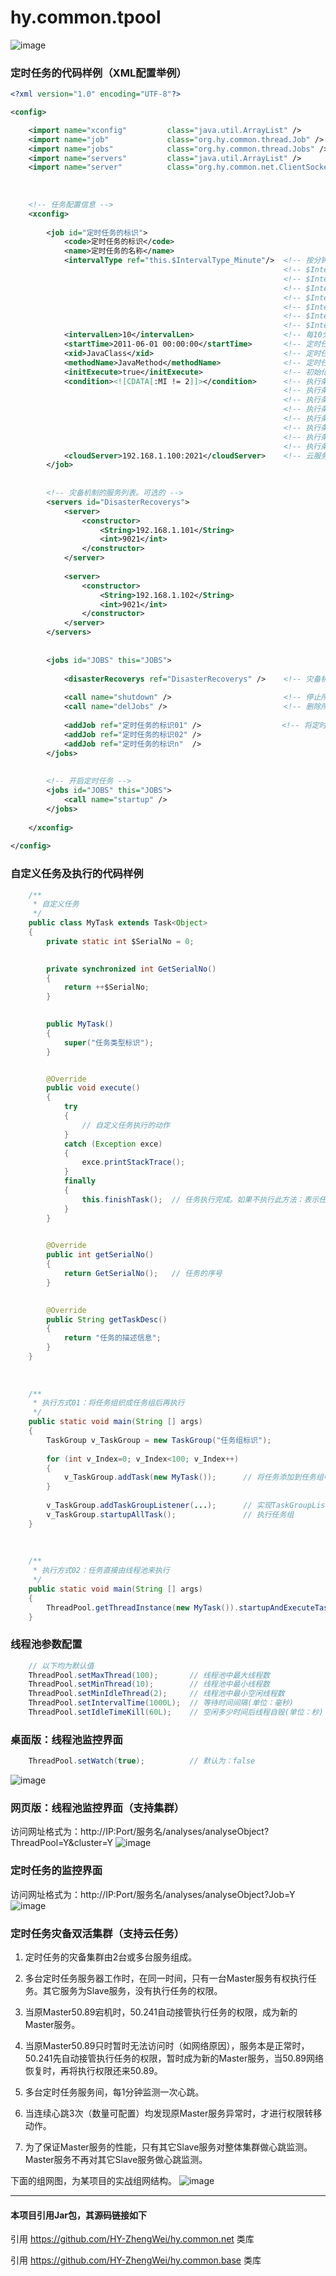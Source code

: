 # hy.common.tpool


![image](images/Relation.png)



### 定时任务的代码样例（XML配置举例）
```xml
<?xml version="1.0" encoding="UTF-8"?>

<config>

	<import name="xconfig"         class="java.util.ArrayList" />
	<import name="job"             class="org.hy.common.thread.Job" />
	<import name="jobs"            class="org.hy.common.thread.Jobs" />
	<import name="servers"         class="java.util.ArrayList" />
	<import name="server"          class="org.hy.common.net.ClientSocket" />
	
	
	
	<!-- 任务配置信息 -->
	<xconfig>
		
	    <job id="定时任务的标识">
	    	<code>定时任务的标识</code>
	    	<name>定时任务的名称</name>
	    	<intervalType ref="this.$IntervalType_Minute"/>  <!-- 按分钟间隔执行 -->
	    	                                                 <!-- $IntervalType_Second  间隔类型: 秒      -->
	    	                                                 <!-- $IntervalType_Minute  间隔类型: 分钟    -->
	    	                                                 <!-- $IntervalType_Hour    间隔类型: 小时    -->
	    	                                                 <!-- $IntervalType_Day     间隔类型: 天      -->
	    	                                                 <!-- $IntervalType_Week    间隔类型: 周      -->
	    	                                                 <!-- $IntervalType_Month   间隔类型: 月      -->
	    	                                                 <!-- $IntervalType_Manual  间隔类型: 手工执行 -->
	    	<intervalLen>10</intervalLen>                    <!-- 每10分钟执行一次 -->
	    	<startTime>2011-06-01 00:00:00</startTime>       <!-- 定时任务生效时间。多个开始时间用分号分隔 -->
	    	<xid>JavaClass</xid>                             <!-- 定时任务执行哪个Java类 -->
	    	<methodName>JavaMethod</methodName>              <!-- 定时任务执行Java类中的哪个方法 -->
	    	<initExecute>true</initExecute>                  <!-- 初始化是否立即执行。默认为：false。可选的 -->
	    	<condition><![CDATA[:MI != 2]]></condition>      <!-- 执行条件：不等于2分时才允许执行任务。可选的 -->
	    	                                                 <!-- 执行条件的占位符：年份(:Y) -->
	    	                                                 <!-- 执行条件的占位符：月份(:M) -->
	    	                                                 <!-- 执行条件的占位符：日期(:D) -->
	    	                                                 <!-- 执行条件的占位符：小时(:H) -->
	    	                                                 <!-- 执行条件的占位符：分钟(:MI) -->
	    	                                                 <!-- 执行条件的占位符：秒钟(:S) -->
	    	                                                 <!-- 执行条件的占位符：年月日(:YMD)，格式为YYYYMMDD 样式的整数类型 -->
	    	<cloudServer>192.168.1.100:2021</cloudServer>    <!-- 云服务上地址及端口。表示执行云端服务器上的任务。可选的 -->
	    </job>
	    
	    
	    <!-- 灾备机制的服务列表。可选的 -->
	    <servers id="DisasterRecoverys">
	    	<server>
	        	<constructor>
       				<String>192.168.1.101</String>
       				<int>9021</int>
	        	</constructor>
        	</server>
        	
        	<server>
	        	<constructor>
       				<String>192.168.1.102</String>
       				<int>9021</int>
	        	</constructor>
        	</server>
	    </servers>
	    
	    
	    <jobs id="JOBS" this="JOBS">
	    
	    	<disasterRecoverys ref="DisasterRecoverys" />    <!-- 灾备机制的服务列表。可选的 -->
	    	
	    	<call name="shutdown" />                         <!-- 停止所有定时任务。预防多次重复加载时的异常 -->
    		<call name="delJobs" />                          <!-- 删除所有定时任务。预防多次重复加载时的异常 -->
    	
	    	<addJob ref="定时任务的标识01" />                  <!-- 将定时任务添加到任务池中 -->
	    	<addJob ref="定时任务的标识02" />
	    	<addJob ref="定时任务的标识n"  />
	    </jobs>
	    
	    
	    <!-- 开启定时任务 -->
	    <jobs id="JOBS" this="JOBS">
    		<call name="startup" />
	    </jobs>
		
	</xconfig>
	
</config>
```



### 自定义任务及执行的代码样例
```java
	/**
	 * 自定义任务
	 */
	public class MyTask extends Task<Object>
	{
		private static int $SerialNo = 0;
	

		private synchronized int GetSerialNo()
		{
			return ++$SerialNo;
		}
		

		public MyTask() 
		{
			super("任务类型标识");
		}


		@Override
		public void execute() 
		{
			try
			{
				// 自定义任务执行的动作
			}
			catch (Exception exce)
			{
				exce.printStackTrace();
			}
			finally
			{
				this.finishTask();  // 任务执行完成。如果不执行此方法：表示任务将循环往复的一直执行下去
			}
		}

		
		@Override
		public int getSerialNo() 
		{
			return GetSerialNo();   // 任务的序号
		}

		
		@Override
		public String getTaskDesc() 
		{
			return "任务的描述信息";
		}
	}
	
	
	
	/**
	 * 执行方式01：将任务组织成任务组后再执行
	 */
	public static void main(String [] args)
	{
		TaskGroup v_TaskGroup = new TaskGroup("任务组标识");
		
		for (int v_Index=0; v_Index<100; v_Index++)
		{
			v_TaskGroup.addTask(new MyTask());      // 将任务添加到任务组中
		}
		
		v_TaskGroup.addTaskGroupListener(...);      // 实现TaskGroupListener接口后，可在任务均完成时触发指定动作（可选的）
		v_TaskGroup.startupAllTask();               // 执行任务组
	}
	
	
	
	/**
	 * 执行方式02：任务直接由线程池来执行
	 */
	public static void main(String [] args)
	{
		ThreadPool.getThreadInstance(new MyTask()).startupAndExecuteTask();
	}
```



### 线程池参数配置
```java
	// 以下均为默认值
	ThreadPool.setMaxThread(100);       // 线程池中最大线程数
	ThreadPool.setMinThread(10);        // 线程池中最小线程数
	ThreadPool.setMinIdleThread(2);     // 线程池中最小空闲线程数
	ThreadPool.setIntervalTime(1000L);  // 等待时间间隔(单位：毫秒)
	ThreadPool.setIdleTimeKill(60L);    // 空闲多少时间后线程自毁(单位：秒)
```



### 桌面版：线程池监控界面
```java
	ThreadPool.setWatch(true);          // 默认为：false
```
![image](images/ThreadPoolWatch.png)



### 网页版：线程池监控界面（支持集群）
访问网址格式为：http://IP:Port/服务名/analyses/analyseObject?ThreadPool=Y&cluster=Y
![image](images/ThreadPoolWatch_Web.png)



### 定时任务的监控界面
访问网址格式为：http://IP:Port/服务名/analyses/analyseObject?Job=Y
![image](images/Jobs.png)



### 定时任务灾备双活集群（支持云任务）
1. 定时任务的灾备集群由2台或多台服务组成。

2. 多台定时任务服务器工作时，在同一时间，只有一台Master服务有权执行任务。其它服务为Slave服务，没有执行任务的权限。

3. 当原Master50.89宕机时，50.241自动接管执行任务的权限，成为新的Master服务。

4. 当原Master50.89只时暂时无法访问时（如网络原因），服务本是正常时，50.241先自动接管执行任务的权限，暂时成为新的Master服务，当50.89网络恢复时，再将执行权限还来50.89。

5. 多台定时任务服务间，每1分钟监测一次心跳。

6. 当连续心跳3次（数量可配置）均发现原Master服务异常时，才进行权限转移动作。

7. 为了保证Master服务的性能，只有其它Slave服务对整体集群做心跳监测。Master服务不再对其它Slave服务做心跳监测。

下面的组网图，为某项目的实战组网结构。
![image](images/定时任务灾备双活集群.png)

---
#### 本项目引用Jar包，其源码链接如下
引用 https://github.com/HY-ZhengWei/hy.common.net 类库

引用 https://github.com/HY-ZhengWei/hy.common.base 类库